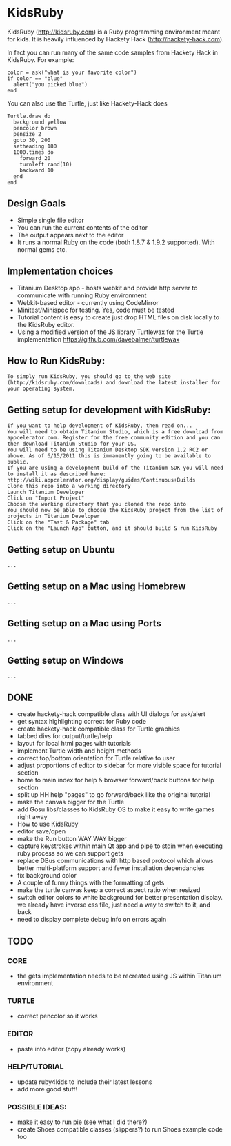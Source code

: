 # KidsRuby
KidsRuby (http://kidsruby.com) is a Ruby programming environment meant for kids. It is heavily influenced by Hackety Hack (http://hackety-hack.com).

In fact you can run many of the same code samples from Hackety Hack in KidsRuby. For example:

    color = ask("what is your favorite color")
    if color == "blue"
      alert("you picked blue")
    end

You can also use the Turtle, just like Hackety-Hack does

    Turtle.draw do
      background yellow
      pencolor brown
      pensize 2
      goto 30, 200
      setheading 180
      1000.times do
        forward 20
        turnleft rand(10)
        backward 10
      end
    end

## Design Goals
* Simple single file editor
* You can run the current contents of the editor
* The output appears next to the editor
* It runs a normal Ruby on the code (both 1.8.7 & 1.9.2 supported). With normal gems etc.

## Implementation choices
* Titanium Desktop app - hosts webkit and provide http server to communicate with running Ruby environment
* Webkit-based editor - currently using CodeMirror
* Minitest/Minispec for testing. Yes, code must be tested
* Tutorial content is easy to create just drop HTML files on disk locally to the KidsRuby editor.
* Using a modified version of the JS library Turtlewax for the Turtle implementation https://github.com/davebalmer/turtlewax

## How to Run KidsRuby:

    To simply run KidsRuby, you should go to the web site (http://kidsruby.com/downloads) and download the latest installer for your operating system. 

## Getting setup for development with KidsRuby:
    If you want to help development of KidsRuby, then read on...
    You will need to obtain Titanium Studio, which is a free download from appcelerator.com. Register for the free community edition and you can then download Titanium Studio for your OS.
    You will need to be using Titanium Desktop SDK version 1.2 RC2 or above. As of 6/15/2011 this is immanently going to be available to public.
    If you are using a development build of the Titanium SDK you will need to install it as described here: http://wiki.appcelerator.org/display/guides/Continuous+Builds
    Clone this repo into a working directory
    Launch Titanium Developer
    Click on "Import Project"
    Choose the working directory that you cloned the repo into
    You should now be able to choose the KidsRuby project from the list of projects in Titanium Developer
    Click on the "Tast & Package" tab
    Click on the "Launch App" button, and it should build & run KidsRuby

## Getting setup on Ubuntu
    ...
## Getting setup on a Mac using Homebrew
    ...
    
## Getting setup on a Mac using Ports
    ...
    
## Getting setup on Windows
    ...

## DONE
* create hackety-hack compatible class with UI dialogs for ask/alert
* get syntax highlighting correct for Ruby code
* create hackety-hack compatible class for Turtle graphics
* tabbed divs for output/turtle/help
* layout for local html pages with tutorials
* implement Turtle width and height methods
* correct top/bottom orientation for Turtle relative to user
* adjust proportions of editor to sidebar for more visible space for tutorial section
* home to main index for help & browser forward/back buttons for help section
* split up HH help "pages" to go forward/back like the original tutorial
* make the canvas bigger for the Turtle
* add Gosu libs/classes to KidsRuby OS to make it easy to write games right away
* How to use KidsRuby
* editor save/open
* make the Run button WAY WAY bigger
* capture keystrokes within main Qt app and pipe to stdin when executing ruby process so we can support gets
* replace DBus communications with http based protocol which allows better multi-platform support and fewer installation dependancies
* fix background color
* A couple of funny things with the formatting of gets
* make the turtle canvas keep a correct aspect ratio when resized
* switch editor colors to white background for better presentation display. we already have inverse css file, just need a way to switch to it, and back
* need to display complete debug info on errors again

## TODO

### CORE
* the gets implementation needs to be recreated using JS within Titanium environment

### TURTLE
* correct pencolor so it works

### EDITOR
* paste into editor (copy already works)

### HELP/TUTORIAL
* update ruby4kids to include their latest lessons
* add more good stuff!

### POSSIBLE IDEAS:
* make it easy to run pie (see what I did there?)
* create Shoes compatible classes (slippers?) to run Shoes example code too
